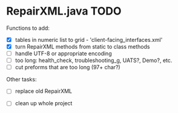 # RepairXML.java TODO

Functions to add:
- [x] tables in numeric list to grid - 'client-facing_interfaces.xml'
- [x] turn RepairXML methods from static to class methods
- [ ] handle UTF-8 or appropriate encoding
- [ ] too long: health_check, troubleshooting_g, UATS?, Demo?, etc.
- [ ] cut preforms that are too long (97+ char?)

Other tasks:
- [ ] replace old RepairXML
- [ ] clean up whole project




